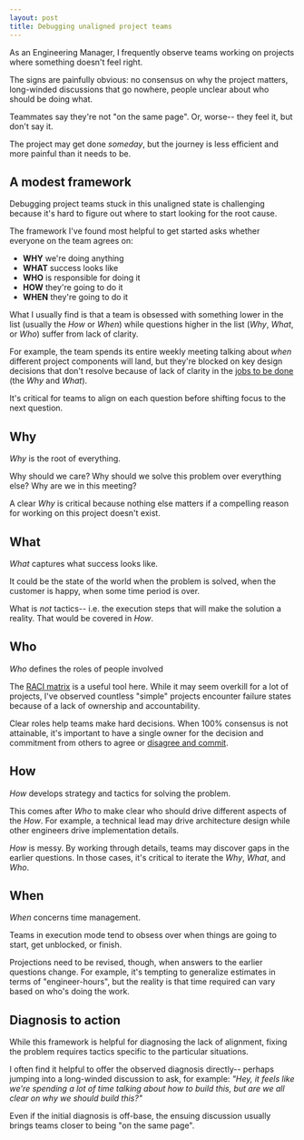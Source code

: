 ```yaml
---
layout: post
title: Debugging unaligned project teams
---
```


As an Engineering Manager, I frequently observe teams working on projects where something doesn't feel right.

The signs are painfully obvious: no consensus on why the project matters, long-winded discussions that go nowhere, people unclear about who should be doing what.

Teammates say they're not "on the same page". Or, worse-- they feel it, but don't say it.

The project may get done *someday*, but the journey is less efficient and more painful than it needs to be.

## A modest framework

Debugging project teams stuck in this unaligned state is challenging because it's hard to figure out where to start looking for the root cause.

The framework I've found most helpful to get started asks whether everyone on the team agrees on:

- **WHY** we're doing anything
- **WHAT** success looks like
- **WHO** is responsible for doing it
- **HOW** they're going to do it
- **WHEN** they're going to do it

What I usually find is that a team is obsessed with something lower in the list (usually the _How_ or _When_) while questions higher in the list (_Why_, _What_, or _Who_) suffer from lack of clarity.

For example, the team spends its entire weekly meeting talking about _when_ different project components will land, but they're blocked on key design decisions that don't resolve because of lack of clarity in the [jobs to be done](https://en.wikipedia.org/wiki/Outcome-Driven_Innovation) (the _Why_ and _What_).

It's critical for teams to align on each question before shifting focus to the next question.

## Why

_Why_ is the root of everything.

Why should we care? Why should we solve this problem over everything else? Why are we in this meeting?

A clear _Why_ is critical because nothing else matters if a compelling reason for working on this project doesn't exist.

## What

_What_ captures what success looks like.

It could be the state of the world when the problem is solved, when the customer is happy, when some time period is over. 

What is _not_ tactics-- i.e. the execution steps that will make the solution a reality. That would be covered in _How_.

## Who

_Who_ defines the roles of people involved

The [RACI matrix](https://en.wikipedia.org/wiki/Responsibility_assignment_matrix) is a useful tool here. While it may seem overkill for a lot of projects, I've observed countless "simple" projects encounter failure states because of a lack of ownership and accountability.

Clear roles help teams make hard decisions. When 100% consensus is not attainable, it's important to have a single owner for the decision and commitment from others to agree or [disagree and commit](https://en.wikipedia.org/wiki/Disagree_and_commit).

## How

_How_ develops strategy and tactics for solving the problem.

This comes after _Who_ to make clear who should drive different aspects of the _How_. For example, a technical lead may drive architecture design while other engineers drive implementation details.

_How_ is messy. By working through details, teams may discover gaps in the earlier questions. In those cases, it's critical to iterate the _Why_, _What_, and _Who_.

## When

_When_ concerns time management.

Teams in execution mode tend to obsess over when things are going to start, get unblocked, or finish.

Projections need to be revised, though, when answers to the earlier questions change. For example, it's tempting to generalize estimates in terms of "engineer-hours", but the reality is that time required can vary based on who's doing the work.

## Diagnosis to action

While this framework is helpful for diagnosing the lack of alignment, fixing the problem requires tactics specific to the particular situations.

I often find it helpful to offer the observed diagnosis directly-- perhaps jumping into a long-winded discussion to ask, for example: _"Hey, it feels like we're spending a lot of time talking about how to build this, but are we all clear on why we should build this?"_

Even if the initial diagnosis is off-base, the ensuing discussion usually brings teams closer to being "on the same page".